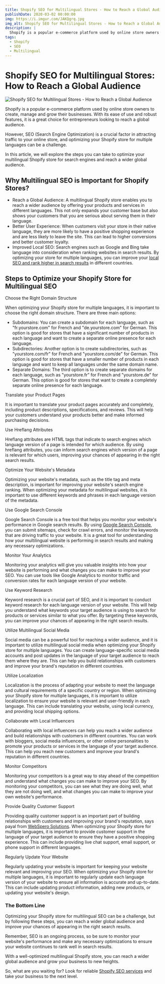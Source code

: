 ```yaml
---
title: Shopify SEO for Multilingual Stores - How to Reach a Global Audience
publishDate: 2020-03-02 00:00:00
img: https://i.imgur.com/JAKQgrq.jpg
img_alt: Shopify SEO for Multilingual Stores - How to Reach a Global Audience
description: |
  Shopify is a popular e-commerce platform used by online store owners to create, manage and grow their businesses.
tags:
  - Shopify
  - SEO
  - Multilingual
---
```


# Shopify SEO for Multilingual Stores: How to Reach a Global Audience

![Shopify SEO for Multilingual Stores - How to Reach a Global Audience](https://i.imgur.com/JAKQgrq.jpg)

Shopify is a popular e-commerce platform used by online store owners to create, manage and grow their businesses. With its ease of use and robust features, it is a great choice for entrepreneurs looking to reach a global audience.

However, SEO (Search Engine Optimization) is a crucial factor in attracting traffic to your online store, and optimizing your Shopify store for multiple languages can be a challenge.

In this article, we will explore the steps you can take to optimize your multilingual Shopify store for search engines and reach a wider global audience.

Why Multilingual SEO is Important for Shopify Stores?
-----------------------------------------------------

*   Reach a Global Audience: A multilingual Shopify store enables you to reach a wider audience by offering your products and services in different languages. This not only expands your customer base but also shows your customers that you are serious about serving them in their language.
*   Better User Experience: When customers visit your store in their native language, they are more likely to have a positive shopping experience and are less likely to leave the site. This can lead to higher conversions and better customer loyalty.
*   Improved Local SEO: Search engines such as Google and Bing take language into consideration when ranking websites in search results. By optimizing your store for multiple languages, you can improve your [local SEO and rank higher in search results](https://www.google.com/url?q=https://moz.com/learn/seo/local-ranking-factors&sa=D&source=editors&ust=1681999959866368&usg=AOvVaw1zx-JEpD2YYppqEZiqcYMP) in different countries.

Steps to Optimize your Shopify Store for Multilingual SEO
---------------------------------------------------------

Choose the Right Domain Structure

When optimizing your Shopify store for multiple languages, it is important to choose the right domain structure. There are three main options:

*   Subdomains: You can create a subdomain for each language, such as "fr.yourstore.com" for French and "de.yourstore.com" for German. This option is good for stores that have a significant number of products in each language and want to create a separate online presence for each language.
*   Subdirectories: Another option is to create subdirectories, such as "yourstore.com/fr" for French and "yourstore.com/de" for German. This option is good for stores that have a smaller number of products in each language and want to keep all languages under the same domain name.
*   Separate Domains: The third option is to create separate domains for each language, such as "yourstore.fr" for French and "yourstore.de" for German. This option is good for stores that want to create a completely separate online presence for each language.

Translate your Product Pages

It is important to translate your product pages accurately and completely, including product descriptions, specifications, and reviews. This will help your customers understand your products better and make informed purchasing decisions.

Use Hreflang Attributes

Hreflang attributes are HTML tags that indicate to search engines which language version of a page is intended for which audience. By using hreflang attributes, you can inform search engines which version of a page is relevant for which users, improving your chances of appearing in the right search results.

Optimize Your Website's Metadata

Optimizing your website's metadata, such as the title tag and meta description, is important for improving your website's search engine ranking. When optimizing your metadata for multilingual websites, it is important to use different keywords and phrases in each language version of the metadata.

Use Google Search Console

Google Search Console is a free tool that helps you monitor your website's performance in Google search results. By using [Google Search Console](https://www.google.com/url?q=https://www.searchenginejournal.com/google-search-console-guide/209318/&sa=D&source=editors&ust=1681999959870180&usg=AOvVaw0uSxCezl9opvJwvg1y6xXx), you can submit sitemaps, check for crawl errors, and monitor the keywords that are driving traffic to your website. It is a great tool for understanding how your multilingual website is performing in search results and making any necessary optimizations.

Monitor Your Analytics

Monitoring your analytics will give you valuable insights into how your website is performing and what changes you can make to improve your SEO. You can use tools like Google Analytics to monitor traffic and conversion rates for each language version of your website.

Use Keyword Research

Keyword research is a crucial part of SEO, and it is important to conduct keyword research for each language version of your website. This will help you understand what keywords your target audience is using to search for products or services similar to what you offer. By targeting these keywords, you can improve your chances of appearing in the right search results.

Utilize Multilingual Social Media

Social media can be a powerful tool for reaching a wider audience, and it is important to utilize multilingual social media when optimizing your Shopify store for multiple languages. You can create language-specific social media accounts and post updates in the language of your target audience to reach them where they are. This can help you build relationships with customers and improve your brand's reputation in different countries.

Utilize Localization

Localization is the process of adapting your website to meet the language and cultural requirements of a specific country or region. When optimizing your Shopify store for multiple languages, it is important to utilize localization to ensure your website is relevant and user-friendly in each language. This can include translating your website, using local currency, and providing local shipping options.

Collaborate with Local Influencers

Collaborating with local influencers can help you reach a wider audience and build relationships with customers in different countries. You can work with bloggers, social media influencers, or other online personalities to promote your products or services in the language of your target audience. This can help you reach new customers and improve your brand's reputation in different countries.

Monitor Competitors

Monitoring your competitors is a great way to stay ahead of the competition and understand what changes you can make to improve your SEO. By monitoring your competitors, you can see what they are doing well, what they are not doing well, and what changes you can make to improve your own website's performance.

Provide Quality Customer Support

Providing quality customer support is an important part of building relationships with customers and improving your brand's reputation, says payal from [WebSpero Solutions](https://www.google.com/url?q=https://www.webspero.com/&sa=D&source=editors&ust=1681999959873470&usg=AOvVaw2eTk85cJiCc5aRbu6b37CO). When optimizing your Shopify store for multiple languages, it is important to provide customer support in the language of your target audience to ensure they have a positive shopping experience. This can include providing live chat support, email support, or phone support in different languages.

Regularly Update Your Website

Regularly updating your website is important for keeping your website relevant and improving your SEO. When optimizing your Shopify store for multiple languages, it is important to regularly update each language version of your website to ensure all information is accurate and up-to-date. This can include updating product information, adding new products, or updating your website's design.

### The Bottom Line

Optimizing your Shopify store for multilingual SEO can be a challenge, but by following these steps, you can reach a wider global audience and improve your chances of appearing in the right search results.

Remember, SEO is an ongoing process, so be sure to monitor your website's performance and make any necessary optimizations to ensure your website continues to rank well in search results.

With a well-optimized multilingual Shopify store, you can reach a wider global audience and grow your business to new heights.

So, what are you waiting for? Look for reliable [Shopify SEO services](https://www.google.com/url?q=https://www.webspero.com/shopify-seo-agency/&sa=D&source=editors&ust=1681999959875573&usg=AOvVaw1hdWmmvMqAy6vDJvSBQb-F) and take your business to the next level.
